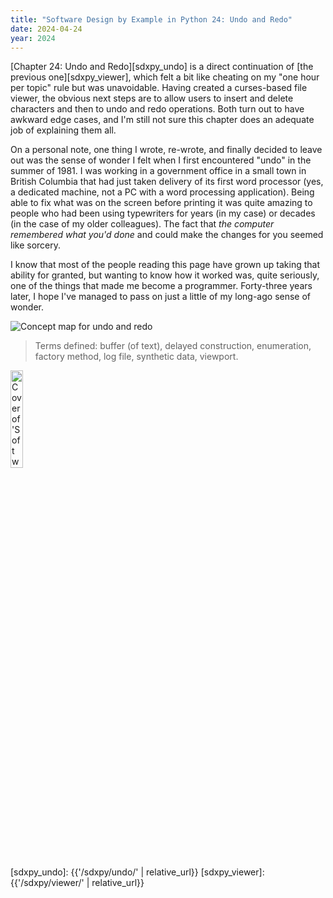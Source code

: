 ```yaml
---
title: "Software Design by Example in Python 24: Undo and Redo"
date: 2024-04-24
year: 2024
---
```


[Chapter 24: Undo and Redo][sdxpy_undo]
is a direct continuation of [the previous one][sdxpy_viewer],
which felt a bit like cheating on my "one hour per topic" rule
but was unavoidable.
Having created a curses-based file viewer,
the obvious next steps are to allow users to insert and delete characters
and then to undo and redo operations.
Both turn out to have awkward edge cases,
and I'm still not sure this chapter does an adequate job of explaining them all.

On a personal note,
one thing I wrote, re-wrote, and finally decided to leave out was
the sense of wonder I felt when I first encountered "undo" in the summer of 1981.
I was working in a government office in a small town in British Columbia
that had just taken delivery of its first word processor
(yes, a dedicated machine, not a PC with a word processing application).
Being able to fix what was on the screen before printing it
was quite amazing to people who had been using typewriters for years (in my case)
or decades (in the case of my older colleagues).
The fact that *the computer remembered what you'd done*
and could make the changes for you
seemed like sorcery.

I know that most of the people reading this page have grown up taking that ability for granted,
but wanting to know how it worked was,
quite seriously,
one of the things that made me become a programmer.
Forty-three years later,
I hope I've managed to pass on just a little of my long-ago sense of wonder.

<img class="centered" src="{{'/sdxpy/undo/concept_map.svg' | relative_url}}" alt="Concept map for undo and redo"/>

> Terms defined: buffer (of text), delayed construction, enumeration, factory method, log file, synthetic data, viewport.

<a href="https://www.routledge.com/Software-Design-by-Example-A-Tool-Based-Introduction-with-Python/Wilson/p/book/9781032725215"><img src="{{'/sdxpy/sdxpy-cover.png' | relative_url}}" alt="Cover of 'Software Design by Example'" width="20%" class="centered">
</a>

[sdxpy_undo]: {{'/sdxpy/undo/' | relative_url}}
[sdxpy_viewer]: {{'/sdxpy/viewer/' | relative_url}}
